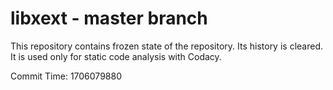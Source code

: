 # libxext - master branch

This repository contains frozen state of the repository.
Its history is cleared. It is used only for static code
analysis with Codacy.

Commit Time: 1706079880